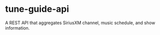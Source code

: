# tune-guide-api
A REST API that aggregates SiriusXM channel, music schedule, and show information.
